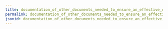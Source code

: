 ```yaml
---
title: documentation_of_other_documents_needed_to_ensure_an_effective_operation_of_fms
permalink: documentation_of_other_documents_needed_to_ensure_an_effective_operation_of_fms.html
jsonid: documentation_of_other_documents_needed_to_ensure_an_effective_operation_of_fms
---
```

